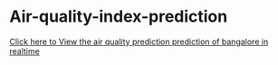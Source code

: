 # Air-quality-index-prediction

[Click here to View the air quality prediction prediction of bangalore in realtime](https://airqualityindexpred.herokuapp.com/)
